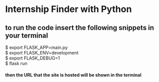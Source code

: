 # Internship Finder with Python

## to run the code insert the following snippets in your terminal

$ export FLASK_APP=main.py<br>
$ export FLASK_ENV=development<br>
$ export FLASK_DEBUG=1<br>
$ flask run<br>

#### then the URL that the site is hosted will be shown in the terminal

